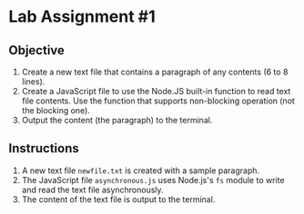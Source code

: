 # Lab Assignment #1

## Objective

1. Create a new text file that contains a paragraph of any contents (6 to 8 lines).
2. Create a JavaScript file to use the Node.JS built-in function to read text file contents. Use the function that supports non-blocking operation (not the blocking one).
3. Output the content (the paragraph) to the terminal.

## Instructions

1. A new text file `newfile.txt` is created with a sample paragraph.
2. The JavaScript file `asynchronous.js` uses Node.js's `fs` module to write and read the text file asynchronously.
3. The content of the text file is output to the terminal.
